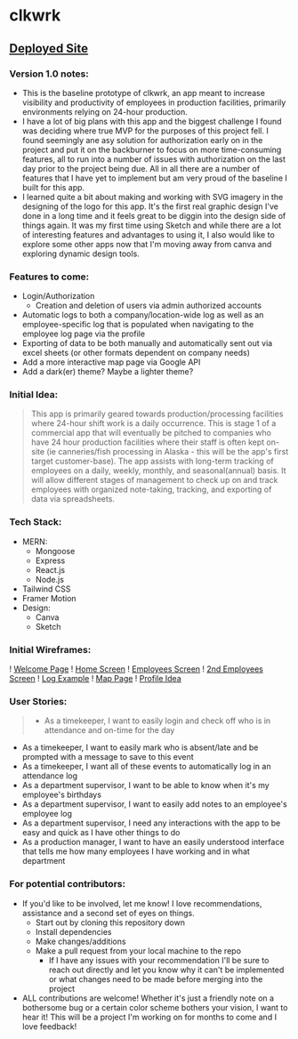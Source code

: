 # clkwrk
## [Deployed Site](https://clkwrk.netlify.app/)

### Version 1.0 notes:
- This is the baseline prototype of clkwrk, an app meant to increase visibility and productivity of employees in production facilities, primarily environments relying on 24-hour production.
- I have a lot of big plans with this app and the biggest challenge I found was deciding where true MVP for the purposes of this project fell. I found seemingly ane asy solution for authorization early on in the project and put it on the backburner to focus on more time-consuming features, all to run into a number of issues with authorization on the last day prior to the project being due. All in all there are a number of features that I have yet to implement but am very proud of the baseline I built for this app.
- I learned quite a bit about making and working with SVG imagery in the designing of the logo for this app. It's the first real graphic design I've done in a long time and it feels great to be diggin into the design side of things again. It was my first time using Sketch and while there are a lot of interesting features and advantages to using it, I also would like to explore some other apps now that I'm moving away from canva and exploring dynamic design tools.

### Features to come:
- Login/Authorization
	- Creation and deletion of users via admin authorized accounts
- Automatic logs to both a company/location-wide log as well as an employee-specific log that is populated when navigating to the employee log page via the profile
- Exporting of data to be both manually and automatically sent out via excel sheets (or other formats dependent on company needs)
- Add a more interactive map page via Google API
- Add a dark(er) theme? Maybe a lighter theme?


### Initial Idea:
> This app is primarily geared towards production/processing facilities where 24-hour shift work is a daily occurrence. This is stage 1 of a commercial app that will eventually be pitched to companies who have 24 hour production facilities where their staff is often kept on-site (ie canneries/fish processing in Alaska - this will be the app's first target customer-base). The app assists with long-term tracking of employees on a daily, weekly, monthly, and seasonal(annual) basis. It will allow different stages of management to check up on and track employees with organized note-taking, tracking, and exporting of data via spreadsheets.

### Tech Stack:
- MERN:
	- Mongoose
	- Express
	- React.js
	- Node.js
- Tailwind CSS
- Framer Motion
- Design:
	- Canva
	- Sketch

### Initial Wireframes:
! [Welcome Page](https://media.git.generalassemb.ly/user/43496/files/182efa94-dcc5-40cd-b9e1-3192aaa7159f)
! [Home Screen](https://media.git.generalassemb.ly/user/43496/files/ba78f192-7351-4520-954e-1822118070d0)
! [Employees Screen](https://media.git.generalassemb.ly/user/43496/files/881809cf-0907-4977-b415-24fb55f9c4da)
! [2nd Employees Screen](https://media.git.generalassemb.ly/user/43496/files/a14c36d2-265a-4e77-8e04-f99e4c97f960)
! [Log Example](https://media.git.generalassemb.ly/user/43496/files/9536ee4f-ec9b-4519-9a88-562e195acb15)
! [Map Page](https://media.git.generalassemb.ly/user/43496/files/30bd9305-62d7-4eb3-95f1-eb141f664512)
! [Profile Idea](https://media.git.generalassemb.ly/user/43496/files/217205bf-85b2-4a07-b297-a54209266d43)

### User Stories:
> - As a timekeeper, I want to easily login and check off who is in attendance and on-time for the day
- As a timekeeper, I want to easily mark who is absent/late and be prompted with a message to save to this event
- As a timekeeper, I want all of these events to automatically log in an attendance log
- As a department supervisor, I want to be able to know when it's my employee's birthdays
- As a department supervisor, I want to easily add notes to an employee's employee log
- As a department supervisor, I need any interactions with the app to be easy and quick as I have other things to do
- As a production manager, I want to have an easily understood interface that tells me how many employees I have working and in what department

### For potential contributors:
- If you'd like to be involved, let me know! I love recommendations, assistance and a second set of eyes on things.
	- Start out by cloning this repository down
	- Install dependencies 
	- Make changes/additions
	- Make a pull request from your local machine to the repo
		- If I have any issues with your recommendation I'll be sure to reach out directly and let you know why it can't be implemented or what changes need to be made before merging into the project
- ALL contributions are welcome! Whether it's just a friendly note on a bothersome bug or a certain color scheme bothers your vision, I want to hear it! This will be a project I'm working on for months to come and I love feedback!